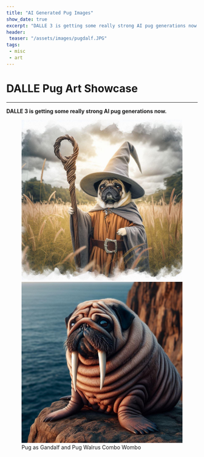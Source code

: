 ```yaml
---
title: "AI Generated Pug Images"
show_date: true
excerpt: "DALLE 3 is getting some really strong AI pug generations now."
header:
 teaser: "/assets/images/pugdalf.JPG"
tags:
 - misc
 - art
---
```


# DALLE Pug Art Showcase
---
**DALLE 3 is getting some really strong AI pug generations now.**

<figure class="half">
  <a href="/assets/images/pugdalf.JPG"><img src="/assets/images/pugdalf.JPG"></a>
  <a href="/assets/images/walpug.JPG"><img src="/assets/images/walpug.JPG"></a>
  <figcaption>Pug as Gandalf and Pug Walrus Combo Wombo</figcaption>
